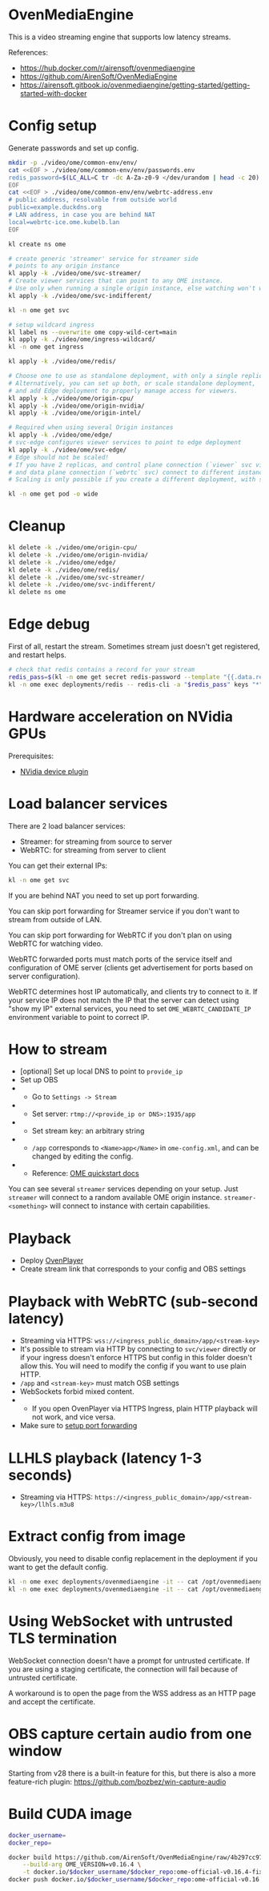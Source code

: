 
# OvenMediaEngine

This is a video streaming engine that supports low latency streams.

References:
- https://hub.docker.com/r/airensoft/ovenmediaengine
- https://github.com/AirenSoft/OvenMediaEngine
- https://airensoft.gitbook.io/ovenmediaengine/getting-started/getting-started-with-docker

# Config setup

Generate passwords and set up config.

```bash
mkdir -p ./video/ome/common-env/env/
cat <<EOF > ./video/ome/common-env/env/passwords.env
redis_password=$(LC_ALL=C tr -dc A-Za-z0-9 </dev/urandom | head -c 20)
EOF
cat <<EOF > ./video/ome/common-env/env/webrtc-address.env
# public address, resolvable from outside world
public=example.duckdns.org
# LAN address, in case you are behind NAT
local=webrtc-ice.ome.kubelb.lan
EOF
```

```bash
kl create ns ome

# create generic 'streamer' service for streamer side
# points to any origin instance
kl apply -k ./video/ome/svc-streamer/
# Create viewer services that can point to any OME instance.
# Use only when running a single origin instance, else watching won't work.
kl apply -k ./video/ome/svc-indifferent/

kl -n ome get svc

# setup wildcard ingress
kl label ns --overwrite ome copy-wild-cert=main
kl apply -k ./video/ome/ingress-wildcard/
kl -n ome get ingress

kl apply -k ./video/ome/redis/

# Choose one to use as standalone deployment, with only a single replica.
# Alternatively, you can set up both, or scale standalone deployment,
# and add Edge deployment to properly manage access for viewers.
kl apply -k ./video/ome/origin-cpu/
kl apply -k ./video/ome/origin-nvidia/
kl apply -k ./video/ome/origin-intel/

# Required when using several Origin instances
kl apply -k ./video/ome/edge/
# svc-edge configures viewer services to point to edge deployment
kl apply -k ./video/ome/svc-edge/
# Edge should not be scaled!
# If you have 2 replicas, and control plane connection (`viewer` svc via ingress)
# and data plane connection (`webrtc` svc) connect to different instances, issues are very likely.
# Scaling is only possible if you create a different deployment, with separate ingress and webrtc svc.

kl -n ome get pod -o wide
```

# Cleanup

```bash
kl delete -k ./video/ome/origin-cpu/
kl delete -k ./video/ome/origin-nvidia/
kl delete -k ./video/ome/edge/
kl delete -k ./video/ome/redis/
kl delete -k ./video/ome/svc-streamer/
kl delete -k ./video/ome/svc-indifferent/
kl delete ns ome
```

# Edge debug

First of all, restart the stream. Sometimes stream just doesn't get registered, and restart helps.

```bash
# check that redis contains a record for your stream
redis_pass=$(kl -n ome get secret redis-password --template "{{.data.redis_password}}" | base64 --decode)
kl -n ome exec deployments/redis -- redis-cli -a "$redis_pass" keys "*"
```

# Hardware acceleration on NVidia GPUs

Prerequisites:
- [NVidia device plugin](../../hardware/nvidia-device-plugin/readme.md)

# Load balancer services

There are 2 load balancer services:
- Streamer: for streaming from source to server
- WebRTC: for streaming from server to client

You can get their external IPs:
```bash
kl -n ome get svc
```

If you are behind NAT you need to set up port forwarding.

You can skip port forwarding for Streamer service if you don't want to stream from outside of LAN.

You can skip port forwarding for WebRTC if you don't plan on using WebRTC for watching video.

WebRTC forwarded ports must match ports of the service itself and configuration of OME server
(clients get advertisement for ports based on server configuration).

WebRTC determines host IP automatically, and clients try to connect to it.
If your service IP does not match the IP that the server can detect using "show my IP" external services,
you need to set `OME_WEBRTC_CANDIDATE_IP` environment variable to point to correct IP.

# How to stream

- [optional] Set up local DNS to point to `provide_ip`
- Set up OBS
- - Go to `Settings -> Stream`
- - Set server: `rtmp://<provide_ip or DNS>:1935/app`
- - Set stream key: an arbitrary string
- - `/app` corresponds to `<Name>app</Name>` in `ome-config.xml`, and can be changed by editing the config.
- - Reference: [OME quickstart docs](https://airensoft.gitbook.io/ovenmediaengine/quick-start)

You can see several `streamer` services depending on your setup.
Just `streamer` will connect to a random available OME origin instance.
`streamer-<something>` will connect to instance with certain capabilities.

# Playback

- Deploy [OvenPlayer](../ovenplayer/readme.md)
- Create stream link that corresponds to your config and OBS settings

# Playback with WebRTC (sub-second latency)

- Streaming via HTTPS: `wss://<ingress_public_domain>/app/<stream-key>`
- It's possible to stream via HTTP by connecting to `svc/viewer` directly
or if your ingress doesn't enforce HTTPS
but config in this folder doesn't allow this.
You will need to modify the config if you want to use plain HTTP.
- `/app` and `<stream-key>` must match OSB settings
- WebSockets forbid mixed content.
- - If you open OvenPlayer via HTTPS Ingress,
    plain HTTP playback will not work, and vice versa.
- Make sure to [setup port forwarding](#load-balancer-services)

# LLHLS playback (latency 1-3 seconds)

- Streaming via HTTPS: `https://<ingress_public_domain>/app/<stream-key>/llhls.m3u8`

# Extract config from image

Obviously, you need to disable config replacement in the deployment if you want to get the default config.

```bash
kl -n ome exec deployments/ovenmediaengine -it -- cat /opt/ovenmediaengine/bin/origin_conf/Server.xml > ome-config.xml
kl -n ome exec deployments/ovenmediaengine -it -- cat /opt/ovenmediaengine/bin/edge_conf/Server.xml > ome-edge-config.xml
```

# Using WebSocket with untrusted TLS termination

WebSocket connection doesn't have a prompt for untrusted certificate.
If you are using a staging certificate, the connection will fail because of untrusted certificate.

A workaround is to open the page from the WSS address as an HTTP page and accept the certificate.

# OBS capture certain audio from one window

Starting from v28 there is a built-in feature for this, but there is also a more feature-rich plugin:
https://github.com/bozbez/win-capture-audio

# Build CUDA image

```bash
docker_username=
docker_repo=

docker build https://github.com/AirenSoft/OvenMediaEngine/raw/4b297cc97fbc8e9ff76d71bf08a0394d90723a49/Dockerfile.cuda \
    --build-arg OME_VERSION=v0.16.4 \
    -t docker.io/$docker_username/$docker_repo:ome-official-v0.16.4-fixed
docker push docker.io/$docker_username/$docker_repo:ome-official-v0.16.4-fixed
```
